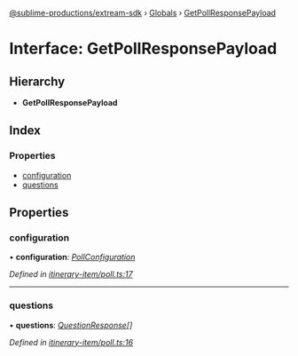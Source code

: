 [@sublime-productions/extream-sdk](../README.md) › [Globals](../globals.md) › [GetPollResponsePayload](getpollresponsepayload.md)

# Interface: GetPollResponsePayload

## Hierarchy

* **GetPollResponsePayload**

## Index

### Properties

* [configuration](getpollresponsepayload.md#configuration)
* [questions](getpollresponsepayload.md#questions)

## Properties

###  configuration

• **configuration**: *[PollConfiguration](pollconfiguration.md)*

*Defined in [itinerary-item/poll.ts:17](https://github.com/Extream-SaaS/ex-sdk/blob/600cbb0/src/itinerary-item/poll.ts#L17)*

___

###  questions

• **questions**: *[QuestionResponse](questionresponse.md)[]*

*Defined in [itinerary-item/poll.ts:16](https://github.com/Extream-SaaS/ex-sdk/blob/600cbb0/src/itinerary-item/poll.ts#L16)*
